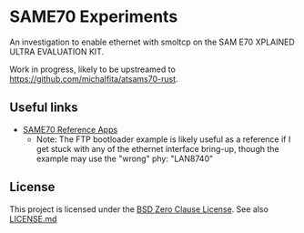 # SAME70 Experiments

An investigation to enable ethernet with smoltcp on the SAM E70 XPLAINED ULTRA EVALUATION KIT.

Work in progress, likely to be upstreamed to https://github.com/michalfita/atsams70-rust.

## Useful links

* [SAME70 Reference Apps](https://github.com/Microchip-MPLAB-Harmony/reference_apps/tree/master/apps/sam_e70_xult)
    * Note: The FTP bootloader example is likely useful as a reference if I get stuck with any of the ethernet interface bring-up, though the example may use the "wrong" phy: "LAN8740"

## License

This project is licensed under the [BSD Zero Clause License]. See also [LICENSE.md]

[BSD Zero Clause License]: https://choosealicense.com/licenses/0bsd/
[LICENSE.md]: ./LICENSE.md
